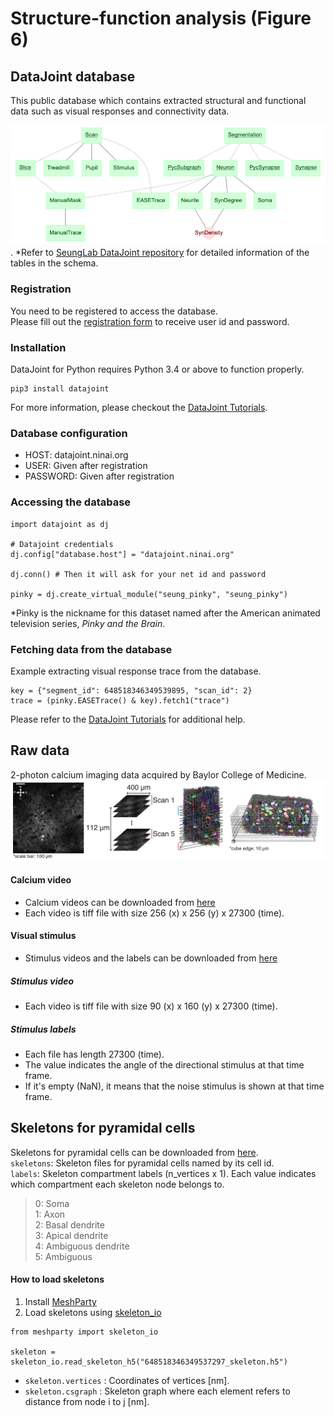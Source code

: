 # Structure-function analysis (Figure 6)

## DataJoint database
This public database which contains extracted structural and functional data such as visual responses and connectivity data.  
  
![](figures/pinky_schema.png). 
*Refer to [SeungLab DataJoint repository](https://github.com/seung-lab/datajoint_seung) for detailed information of the tables in the schema.

### Registration
You need to be registered to access the database.  
Please fill out the [registration form](https://forms.gle/6SeDGRT8zoLqpbfU9) to receive user id and password.

### Installation
DataJoint for Python requires Python 3.4 or above to function properly.
```
pip3 install datajoint
```
For more information, please checkout the [DataJoint Tutorials](https://tutorials.datajoint.io/setting-up/datajoint-python.html).  

### Database configuration
- HOST: datajoint.ninai.org
- USER: Given after registration
- PASSWORD: Given after registration

### Accessing the database
```python3
import datajoint as dj

# Datajoint credentials
dj.config["database.host"] = "datajoint.ninai.org"

dj.conn() # Then it will ask for your net id and password

pinky = dj.create_virtual_module("seung_pinky", "seung_pinky")
```
*Pinky is the nickname for this dataset named after the American animated television series, *Pinky and the Brain*.

### Fetching data from the database
Example extracting visual response trace from the database.
```python3
key = {"segment_id": 648518346349539895, "scan_id": 2}
trace = (pinky.EASETrace() & key).fetch1("trace")
```
Please refer to the [DataJoint Tutorials](https://tutorials.datajoint.io/setting-up/datajoint-python.html) for additional help.  

## Raw data

2-photon calcium imaging data acquired by Baylor College of Medicine.
![](figures/function_info_fig.png)

#### Calcium video
- Calcium videos can be downloaded from [here](https://drive.google.com/drive/folders/1nL0_asZkqiWrgkE-tpXIswf84tEdBwq_?usp=sharing)
- Each video is tiff file with size 256 (x) x 256 (y) x 27300 (time).
#### Visual stimulus
- Stimulus videos and the labels can be downloaded from [here](https://drive.google.com/drive/folders/1-hLrXYclGwQmCX0VhjyrqJ8rpLsDSLgK?usp=sharing)
##### Stimulus video
- Each video is tiff file with size 90 (x) x 160 (y) x 27300 (time).
##### Stimulus labels
- Each file has length 27300 (time).
- The value indicates the angle of the directional stimulus at that time frame.
- If it's empty (NaN), it means that the noise stimulus is shown at that time frame.


## Skeletons for pyramidal cells
Skeletons for pyramidal cells can be downloaded from [here](https://drive.google.com/drive/folders/1_6jVwOx0YQE9all7cnf75xYmyWCYsiUk?usp=sharing).  
`skeletons`: Skeleton files for pyramidal cells named by its cell id.  
`labels`: Skeleton compartment labels (n_vertices x 1). Each value indicates which compartment each skeleton node belongs to.  
> 0: Soma  
> 1: Axon  
> 2: Basal dendrite  
> 3: Apical dendrite  
> 4: Ambiguous dendrite  
> 5: Ambiguous  

#### How to load skeletons
1. Install [MeshParty](https://meshparty.readthedocs.io/en/latest/includeme.html#meshparty)  
2. Load skeletons using [skeleton_io](https://meshparty.readthedocs.io/en/latest/guide/skeletons.html)  
```
from meshparty import skeleton_io

skeleton = skeleton_io.read_skeleton_h5("648518346349537297_skeleton.h5")
```
- `skeleton.vertices` : Coordinates of vertices [nm].  
- `skeleton.csgraph` : Skeleton graph where each element refers to distance from node i to j [nm].
